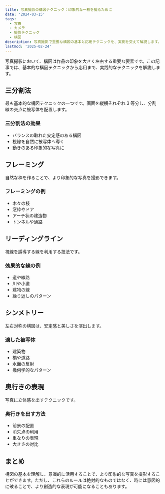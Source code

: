 ```yaml
---
title: 写真撮影の構図テクニック：印象的な一枚を撮るために
date: '2024-03-15'
tags:
  - 写真
  - カメラ
  - 撮影テクニック
  - 構図
description: 写真撮影で重要な構図の基本と応用テクニックを、実例を交えて解説します。
lastmod: '2025-02-24'
---
```


写真撮影において、構図は作品の印象を大きく左右する重要な要素です。この記事では、基本的な構図テクニックから応用まで、実践的なテクニックを解説します。

## 三分割法

最も基本的な構図テクニックの一つです。画面を縦横それぞれ 3 等分し、分割線の交点に被写体を配置します。

### 三分割法の効果

- バランスの取れた安定感のある構図
- 視線を自然に被写体へ導く
- 動きのある印象的な写真に

## フレーミング

自然な枠を作ることで、より印象的な写真を撮影できます。

### フレーミングの例

- 木々の枝
- 窓枠やドア
- アーチ状の建造物
- トンネルや通路

## リーディングライン

視線を誘導する線を利用する技法です。

### 効果的な線の例

- 道や線路
- 川や小道
- 建物の線
- 繰り返しのパターン

## シンメトリー

左右対称の構図は、安定感と美しさを演出します。

### 適した被写体

- 建築物
- 橋や道路
- 水面の反射
- 幾何学的なパターン

## 奥行きの表現

写真に立体感を出すテクニックです。

### 奥行きを出す方法

- 前景の配置
- 消失点の利用
- 重なりの表現
- 大きさの対比

## まとめ

構図の基本を理解し、意識的に活用することで、より印象的な写真を撮影することができます。ただし、これらのルールは絶対的なものではなく、時には意図的に破ることで、より創造的な表現が可能になることもあります。
